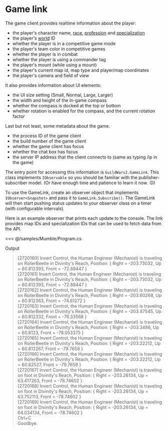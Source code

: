 # Game link

The game client provides realtime information about the player:

- the player's character name, [race], [profession] and [specialization]
- the player's [world] ID
- whether the player is in a competitive game mode
- the player's team color in competitive games
- whether the player is in combat
- whether the player is using a commander tag
- the player's mount (while using a mount)
- the player's current map id, map type and player/map coordinates
- the player's camera and field of view

It also provides information about UI elements:

- the UI size setting (Small, Normal, Large, Larger)
- the width and height of the in-game compass
- whether the compass is docked at the top or bottom
- whether rotation is enabled for the compass, and the current rotation factor

Last but not least, some metadata about the game.

- the process ID of the game client
- the build number of the game client
- whether the game client has focus
- whether the chat box has focus
- the server IP address that the client connects to (same as typing /ip in the game)

The entry point for accessing this information is `GuildWars2.GameLink`. This class implements `IObservable` so you should be familiar with the publisher-subscriber model. (Or have enough time and patience to learn it now. :D)

To use the GameLink, create an observer object that implements `IObserver<Snapshot>` and pass it to `GameLink.Subscribe()`. The GameLink will then start pushing status updates to your observer class on a timer (with configurable intervals).

Here is an example observer that prints each update to the console. The link provides map IDs and specialization IDs that can be used to fetch data from the API.

<<< @/samples/Mumble/Program.cs

Output

> [2720160] Invert Control, the Human Engineer (Mechanist) is traveling on RollerBeetle in Divinity's Reach, Position: { Right = -203.73032, Up = 60.812393, Front = -72.88447 }  
> [2720161] Invert Control, the Human Engineer (Mechanist) is traveling on RollerBeetle in Divinity's Reach, Position: { Right = -203.73032, Up = 60.812393, Front = -72.88447 }  
> [2720162] Invert Control, the Human Engineer (Mechanist) is traveling on RollerBeetle in Divinity's Reach, Position: { Right = -203.60268, Up = 60.812363, Front = -74.61272 }  
> [2720163] Invert Control, the Human Engineer (Mechanist) is traveling on RollerBeetle in Divinity's Reach, Position: { Right = -203.47545, Up = 60.812332, Front = -76.33568 }  
> [2720164] Invert Control, the Human Engineer (Mechanist) is traveling on RollerBeetle in Divinity's Reach, Position: { Right = -203.3486, Up = 60.8123, Front = -78.053375 }  
> [2720165] Invert Control, the Human Engineer (Mechanist) is traveling on RollerBeetle in Divinity's Reach, Position: { Right = -203.22212, Up = 60.812267, Front = -79.7658 }  
> [2720166] Invert Control, the Human Engineer (Mechanist) is traveling on RollerBeetle in Divinity's Reach, Position: { Right = -203.22212, Up = 60.82527, Front = -79.7658 }  
> [2720167] Invert Control, the Human Engineer (Mechanist) is traveling on foot in Divinity's Reach, Position: { Right = -203.26134, Up = 63.417263, Front = -78.74602 }  
> [2720168] Invert Control, the Human Engineer (Mechanist) is traveling on foot in Divinity's Reach, Position: { Right = -203.26134, Up = 63.752113, Front = -78.74602 }  
> [2720169] Invert Control, the Human Engineer (Mechanist) is traveling on foot in Divinity's Reach, Position: { Right = -203.26134, Up = 64.034134, Front = -78.74602 }  
> Ctrl+C  
> Goodbye.

[race]:https://wiki.guildwars2.com/wiki/Playable_races
[profession]:https://wiki.guildwars2.com/wiki/Profession
[specialization]:https://wiki.guildwars2.com/wiki/Specialization
[world]:https://wiki.guildwars2.com/wiki/World